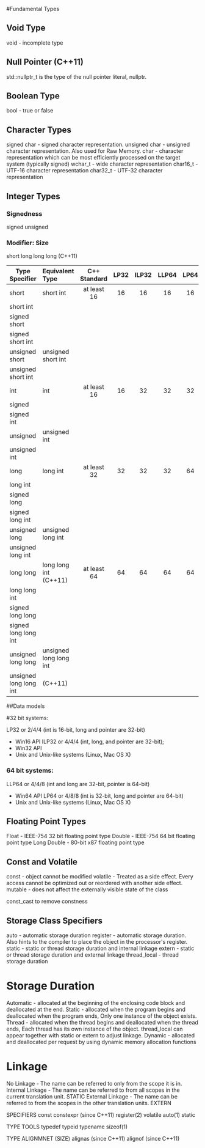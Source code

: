 
#Fundamental Types

## Void Type

void - incomplete type

## Null Pointer (C++11)

std::nullptr_t is the type of the null pointer literal, nullptr. 

## Boolean Type

bool - true or false

## Character Types

signed char - signed character representation.
unsigned char - unsigned character representation. Also used for Raw Memory.
char - character representation which can be most efficiently processed on the target system (typically signed)
wchar_t - wide character representation
char16_t - UTF-16 character representation 
char32_t - UTF-32 character representation


## Integer Types 

### Signedness

signed
unsigned

### Modifier: Size

short
long 
long long (C++11)

| Type Specifier       | Equivalent Type        | C++ Standard | LP32         | ILP32        | LLP64        | LP64         |
| -------------------- | :--------------------- | :----------: | :----------: | :----------: | :----------: | :----------: | 
short                  | short int              | at least 16  | 16           | 16           | 16           | 16           |     
short int              |                        |              |              |              |              |              |   
signed short           |                        |              |              |              |              |              | 
signed short int       |                        |              |              |              |              |              | 
unsigned short         | unsigned short int     |              |              |              |              |              |     
unsigned short int     |                        |              |              |              |              |              | 
int                    | int                    | at least 16  | 16           | 32           | 32           | 32           |     
signed                 |                        |              |              |              |              |              |   
signed int             |                        |              |              |              |              |              | 
unsigned               | unsigned int           |              |              |              |              |              |     
unsigned int           |                        |              |              |              |              |              | 
long                   | long int               | at least 32  | 32           | 32           | 32           | 64           |     
long int               |                        |              |              |              |              |              |   
signed long            |                        |              |              |              |              |              | 
signed long int        |                        |              |              |              |              |              | 
unsigned long          | unsigned long int      |              |              |              |              |              |     
unsigned long int      |                        |              |              |              |              |              | 
long long              | long long int (C++11)  | at least 64  | 64           | 64           | 64           | 64           |     
long long int          |                        |              |              |              |              |              |   
signed long long       |                        |              |              |              |              |              | 
signed long long int   |                        |              |              |              |              |              | 
unsigned long long     | unsigned long long int |              |              |              |              |              |     
unsigned long long int | (C++11)                |              |              |              |              |              | 


##Data models

#32 bit systems:

LP32 or 2/4/4 (int is 16-bit, long and pointer are 32-bit)
- Win16 API
ILP32 or 4/4/4 (int, long, and pointer are 32-bit);
- Win32 API
- Unix and Unix-like systems (Linux, Mac OS X)

### 64 bit systems:

LLP64 or 4/4/8 (int and long are 32-bit, pointer is 64-bit)
- Win64 API
LP64 or 4/8/8 (int is 32-bit, long and pointer are 64-bit)
- Unix and Unix-like systems (Linux, Mac OS X)

## Floating Point Types

Float - IEEE-754 32 bit floating point type
Double - IEEE-754 64 bit floating point type
Long Double - 80-bit x87 floating point type



## Const and Volatile

const - object cannot be modified
volatile -  Treated as a side effect. Every access cannot be optimized out or reordered with another side effect. 
mutable - does not affect the externally visible state of the class

const_cast to remove constness

## Storage Class Specifiers 
auto - automatic storage duration
register - automatic storage duration. Also hints to the compiler to place the object in the processor's register.
static - static or thread storage duration and internal linkage
extern - static or thread storage duration and external linkage
thread_local - thread storage duration


# Storage Duration
Automatic - allocated at the beginning of the enclosing code block and deallocated at the end.
Static - allocated when the program begins and deallocated when the program ends, Only one instance of the object exists.
Thread - allocated when the thread begins and deallocated when the thread ends, Each thread has its own instance of the object. thread_local can appear together with static or extern to adjust linkage.
Dynamic -  allocated and deallocated per request by using dynamic memory allocation functions

# Linkage 
No Linkage - The name can be referred to only from the scope it is in.
Internal Linkage -  The name can be referred to from all scopes in the current translation unit. STATIC
External Linkage - The name can be referred to from the scopes in the other translation units. EXTERN


SPECIFIERS
const
constexpr (since C++11)
register(2)
volatile
auto(1)
static


TYPE TOOLS
typedef
typeid
typename
sizeof(1)


TYPE ALIGNMNET (SIZE)
alignas (since C++11)
alignof (since C++11)

